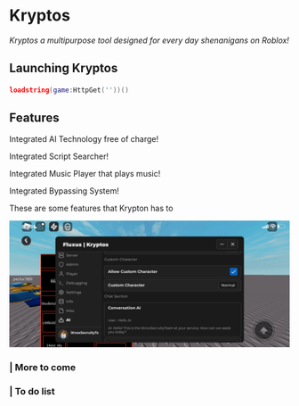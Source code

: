 # Kryptos

*Kryptos a multipurpose tool designed for every day shenanigans on Roblox!*

## Launching Kryptos

```lua
loadstring(game:HttpGet(''))()
```

## Features

Integrated AI Technology free of charge!

Integrated Script Searcher!

Integrated Music Player that plays music!

Integrated Bypassing System!

These are some features that Krypton has to 

![Untitled](https://raw.githubusercontent.com/RENBex6969/Kryptos/refs/heads/main/Screenshot_20241010_200940_Roblox.jpg)


### | More to come

### | To do list


